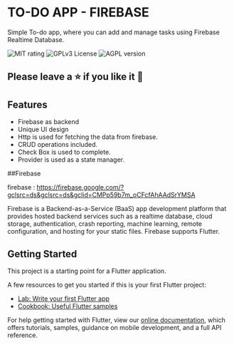 
# TO-DO APP - FIREBASE

Simple To-do app, where you can add and manage tasks using Firebase Realtime Database.

  
![MIT rating](https://img.shields.io/amo/rating/re?label=rating&style=plastic)
![GPLv3 License](https://img.shields.io/badge/License-GPL%20v3-yellow.svg)
![AGPL version](https://img.shields.io/amo/v/v?label=version&style=plastic)


## Please leave a ⭐ if you like it 💜



## Features

- Firebase as backend
- Unique UI design
- Http is used for fetching the data from firebase.
- CRUD operations included.
- Check Box is used to complete.
- Provider is used as a state manager.

##Firebase

firebase : https://firebase.google.com/?gclsrc=ds&gclsrc=ds&gclid=CMPp59b7m_oCFcfAhAAdSrYMSA

Firebase is a Backend-as-a-Service (BaaS) app development platform that provides hosted backend services such as a realtime database, cloud storage, authentication, crash reporting, machine learning, remote configuration, and hosting for your static files. Firebase supports Flutter.

## Getting Started

This project is a starting point for a Flutter application.

A few resources to get you started if this is your first Flutter project:

- [Lab: Write your first Flutter app](https://flutter.dev/docs/get-started/codelab)
- [Cookbook: Useful Flutter samples](https://flutter.dev/docs/cookbook)

For help getting started with Flutter, view our
[online documentation](https://flutter.dev/docs), which offers tutorials,
samples, guidance on mobile development, and a full API reference.
